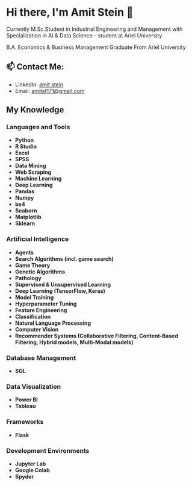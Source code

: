 
# Hi there, I'm Amit Stein 👋
Currently M.Sc.Student in Industrial Engineering and Management with Specialization in AI & Data Science - student at Ariel University

B.A. Economics & Business Management Graduate From Ariel University

## 📫 Contact Me:
- LinkedIn: [amit stein](https://www.linkedin.com/in/amit-stein-41b349200/)
- Email: [amitst171@gmail.com](amitst171@gmail.com)

## My Knowledge

### Languages and Tools
- **Python**
- **R Studio**
- **Excel**
- **SPSS**
- **Data Mining**
- **Web Scraping**
- **Machine Learning**
- **Deep Learning**
- **Pandas**
- **Numpy**
- **bs4**
- **Seaborn**
- **Matplotlib**
- **Sklearn**

### Artificial Intelligence 
- **Agents**
- **Search Algorithms (incl. game search)**
- **Game Theory**
- **Genetic Algorithms**
- **Pathology**
- **Supervised & Unsupervised Learning**
- **Deep Learning (TensorFlow, Keras)**
- **Model Training**
- **Hyperparameter Tuning**
- **Feature Engineering**
- **Classification**
- **Natural Language Processing**
- **Computer Vision**
- **Recommender Systems (Collaborative Filtering, Content-Based Filtering, Hybrid models, Multi-Modal models)**
  
### Database Management
- **SQL**

### Data Visualization
- **Power BI**
- **Tableau**

### Frameworks
- **Flask**

### Development Environments
- **Jupyter Lab**
- **Google Colab**
- **Spyder**







